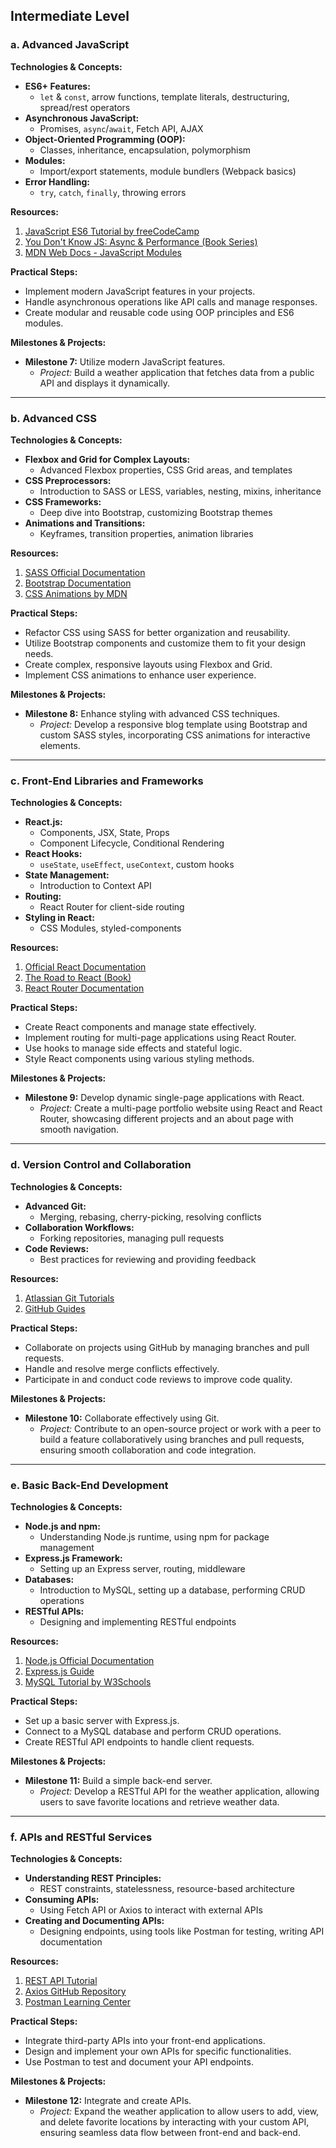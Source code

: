 ## **Intermediate Level**

### **a. Advanced JavaScript**

**Technologies & Concepts:**
- **ES6+ Features:**
  - `let` & `const`, arrow functions, template literals, destructuring, spread/rest operators
- **Asynchronous JavaScript:**
  - Promises, `async`/`await`, Fetch API, AJAX
- **Object-Oriented Programming (OOP):**
  - Classes, inheritance, encapsulation, polymorphism
- **Modules:**
  - Import/export statements, module bundlers (Webpack basics)
- **Error Handling:**
  - `try`, `catch`, `finally`, throwing errors

**Resources:**
1. [JavaScript ES6 Tutorial by freeCodeCamp](https://www.freecodecamp.org/learn/javascript-algorithms-and-data-structures/es6/)
2. [You Don't Know JS: Async & Performance (Book Series)](https://github.com/getify/You-Dont-Know-JS/tree/2nd-ed/async%20%26%20performance)
3. [MDN Web Docs - JavaScript Modules](https://developer.mozilla.org/en-US/docs/Web/JavaScript/Guide/Modules)

**Practical Steps:**
- Implement modern JavaScript features in your projects.
- Handle asynchronous operations like API calls and manage responses.
- Create modular and reusable code using OOP principles and ES6 modules.

**Milestones & Projects:**
- **Milestone 7:** Utilize modern JavaScript features.
  - *Project:* Build a weather application that fetches data from a public API and displays it dynamically.

---

### **b. Advanced CSS**

**Technologies & Concepts:**
- **Flexbox and Grid for Complex Layouts:**
  - Advanced Flexbox properties, CSS Grid areas, and templates
- **CSS Preprocessors:**
  - Introduction to SASS or LESS, variables, nesting, mixins, inheritance
- **CSS Frameworks:**
  - Deep dive into Bootstrap, customizing Bootstrap themes
- **Animations and Transitions:**
  - Keyframes, transition properties, animation libraries

**Resources:**
1. [SASS Official Documentation](https://sass-lang.com/guide)
2. [Bootstrap Documentation](https://getbootstrap.com/docs/5.0/getting-started/introduction/)
3. [CSS Animations by MDN](https://developer.mozilla.org/en-US/docs/Web/CSS/CSS_Animations/Using_CSS_animations)

**Practical Steps:**
- Refactor CSS using SASS for better organization and reusability.
- Utilize Bootstrap components and customize them to fit your design needs.
- Create complex, responsive layouts using Flexbox and Grid.
- Implement CSS animations to enhance user experience.

**Milestones & Projects:**
- **Milestone 8:** Enhance styling with advanced CSS techniques.
  - *Project:* Develop a responsive blog template using Bootstrap and custom SASS styles, incorporating CSS animations for interactive elements.

---

### **c. Front-End Libraries and Frameworks**

**Technologies & Concepts:**
- **React.js:**
  - Components, JSX, State, Props
  - Component Lifecycle, Conditional Rendering
- **React Hooks:**
  - `useState`, `useEffect`, `useContext`, custom hooks
- **State Management:**
  - Introduction to Context API
- **Routing:**
  - React Router for client-side routing
- **Styling in React:**
  - CSS Modules, styled-components

**Resources:**
1. [Official React Documentation](https://reactjs.org/docs/getting-started.html)
2. [The Road to React (Book)](https://www.robinwieruch.de/the-road-to-learn-react/)
3. [React Router Documentation](https://reactrouter.com/web/guides/quick-start)

**Practical Steps:**
- Create React components and manage state effectively.
- Implement routing for multi-page applications using React Router.
- Use hooks to manage side effects and stateful logic.
- Style React components using various styling methods.

**Milestones & Projects:**
- **Milestone 9:** Develop dynamic single-page applications with React.
  - *Project:* Create a multi-page portfolio website using React and React Router, showcasing different projects and an about page with smooth navigation.

---

### **d. Version Control and Collaboration**

**Technologies & Concepts:**
- **Advanced Git:**
  - Merging, rebasing, cherry-picking, resolving conflicts
- **Collaboration Workflows:**
  - Forking repositories, managing pull requests
- **Code Reviews:**
  - Best practices for reviewing and providing feedback

**Resources:**
1. [Atlassian Git Tutorials](https://www.atlassian.com/git/tutorials)
2. [GitHub Guides](https://guides.github.com/)

**Practical Steps:**
- Collaborate on projects using GitHub by managing branches and pull requests.
- Handle and resolve merge conflicts effectively.
- Participate in and conduct code reviews to improve code quality.

**Milestones & Projects:**
- **Milestone 10:** Collaborate effectively using Git.
  - *Project:* Contribute to an open-source project or work with a peer to build a feature collaboratively using branches and pull requests, ensuring smooth collaboration and code integration.

---

### **e. Basic Back-End Development**

**Technologies & Concepts:**
- **Node.js and npm:**
  - Understanding Node.js runtime, using npm for package management
- **Express.js Framework:**
  - Setting up an Express server, routing, middleware
- **Databases:**
  - Introduction to MySQL, setting up a database, performing CRUD operations
- **RESTful APIs:**
  - Designing and implementing RESTful endpoints

**Resources:**
1. [Node.js Official Documentation](https://nodejs.org/en/docs/)
2. [Express.js Guide](https://expressjs.com/en/starter/installing.html)
3. [MySQL Tutorial by W3Schools](https://www.w3schools.com/mysql/)

**Practical Steps:**
- Set up a basic server with Express.js.
- Connect to a MySQL database and perform CRUD operations.
- Create RESTful API endpoints to handle client requests.

**Milestones & Projects:**
- **Milestone 11:** Build a simple back-end server.
  - *Project:* Develop a RESTful API for the weather application, allowing users to save favorite locations and retrieve weather data.

---

### **f. APIs and RESTful Services**

**Technologies & Concepts:**
- **Understanding REST Principles:**
  - REST constraints, statelessness, resource-based architecture
- **Consuming APIs:**
  - Using Fetch API or Axios to interact with external APIs
- **Creating and Documenting APIs:**
  - Designing endpoints, using tools like Postman for testing, writing API documentation

**Resources:**
1. [REST API Tutorial](https://restfulapi.net/)
2. [Axios GitHub Repository](https://github.com/axios/axios)
3. [Postman Learning Center](https://learning.postman.com/docs/getting-started/introduction/)

**Practical Steps:**
- Integrate third-party APIs into your front-end applications.
- Design and implement your own APIs for specific functionalities.
- Use Postman to test and document your API endpoints.

**Milestones & Projects:**
- **Milestone 12:** Integrate and create APIs.
  - *Project:* Expand the weather application to allow users to add, view, and delete favorite locations by interacting with your custom API, ensuring seamless data flow between front-end and back-end.
